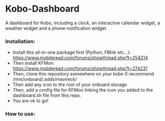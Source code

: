 # Kobo-Dashboard
A dashboard for Kobo, including a clock, an interactive calendar widget, a weather widget and a phone-notification widget

### Installation:
* Install this all-in-one package first (Python, FBInk etc...):
https://www.mobileread.com/forums/showthread.php?t=254214
* Then install KFMon:
https://www.mobileread.com/forums/showthread.php?t=274231
* Then, clone this repository somewhere on your kobo (I recommend /mnt/onboard/.adds/mavireck/
* Then add any icon to the root of your onboard storage
* Then, add a config file for KFMon linking the icon you added to the dashboard.sh file from this repo.
* You are ok to go!

### How to use:
